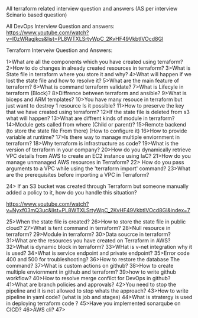 
All terraform related interview question and answers (AS per interview Scinario based question)

All DevOps Interview Question and answers:
https://www.youtube.com/watch?v=I0zWRagjkcs&list=PL8WTXLSrtyWpC_2KvHF49VkbtIVOcd8Gl


Terraform Interveiw Question and Answers:

1>What are all the components which you have created using terraform?
2>How to do changes in already created resources in terraform?
3>What is State file in terraform where you store it and why?
4>What will happen if we lost the state file and how to resolve it?
5>What are the main feature of terraform?
6>What is command terraform validate?
7>What is Lifecyle in terraform (Block)?
8>Diffrence between terraform and ansible?
9>What is biceps and ARM templates?
10>You have many resouce in terraform but just want to destroy 1 resource Is it possible?
11>How to preserve the key that we have created using terraform?
12>If the state file is deleted from s3 what will happen?
13>What are diffrent kinds of module in terraform?
14>Module gets called from where (Child or parent)?
15>Remote backend (to store the state file From there) (How to configure it)
16>How to provide variable at runtime?
17>Is there way to manage multiple enviornment in terraform?
18>Why terraform is infrastructure as code?
19>What is the version of terraform in your company?
20>How do you dynamically retrieve VPC details from AWS to create an EC2 instance using 
IaC?
21>How do you manage unmanaged AWS resources in Terraform?
22> How do you pass arguments to a VPC while using the 'terraform import' command?
23>What are the prerequisites before importing a VPC in Terraform?

24> If an S3 bucket was created through Terraform but someone manually added a policy to it, 
how do you handle this situation?


https://www.youtube.com/watch?v=Nyxf03mQ3uc&list=PL8WTXLSrtyWpC_2KvHF49VkbtIVOcd8Gl&index=7

25>When the state file is created?
26>How to store the state file in public cloud?
27>What is tent command in terraform?
28>Null resource in terraform?
29>Module in terraform?
30>Data soucrce in terraform?
31>What are the resources you have created on Terraform in AWS?
32>What is dynamic block in terraform?
33>WHat is v-net integration why it is used?
34>What is service endpoint and private endpoint?
35>Error code 400 and 500 for troubleshooting?
36>How to restore the database The command?
37>What is custom actions on github?
38>How to create multiple enviornment in github and terraform?
39>how to write github workflow?
40>How to resolve merge confilct for DevOps in github?
41>What are branch policies and approvals?
42>You need to stop the pipeline and it is not allowed to stop whats the approach?
43>How to write pipeline in yaml code? (what is job and stages)
44>What is stratergy is used in deploying terraform code ?
45>Have you implemented sonarqube on CICD?
46>AWS cli?
47>
